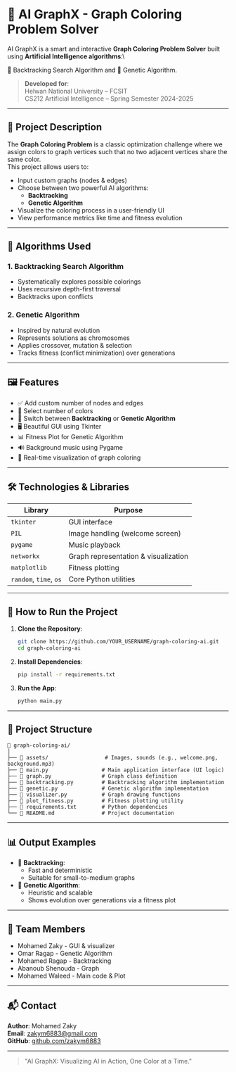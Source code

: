 # 🎨 AI GraphX - Graph Coloring Problem Solver

AI GraphX is a smart and interactive **Graph Coloring Problem Solver** built using **Artificial Intelligence algorithms**:\

🧠 Backtracking Search Algorithm and 🧬 Genetic Algorithm.

> **Developed for**:\
> Helwan National University – FCSIT\
> CS212 Artificial Intelligence – Spring Semester 2024-2025

---

## 📌 Project Description

The **Graph Coloring Problem** is a classic optimization challenge where we assign colors to graph vertices such that no two adjacent vertices share the same color.\
This project allows users to:

- Input custom graphs (nodes & edges)
- Choose between two powerful AI algorithms:
  - **Backtracking**
  - **Genetic Algorithm**
- Visualize the coloring process in a user-friendly UI
- View performance metrics like time and fitness evolution

---

## 🧠 Algorithms Used

### 1. Backtracking Search Algorithm

- Systematically explores possible colorings
- Uses recursive depth-first traversal
- Backtracks upon conflicts

### 2. Genetic Algorithm

- Inspired by natural evolution
- Represents solutions as chromosomes
- Applies crossover, mutation & selection
- Tracks fitness (conflict minimization) over generations

---

## 🖼️ Features

- ✅ Add custom number of nodes and edges
- 🎨 Select number of colors
- 🔁 Switch between **Backtracking** or **Genetic Algorithm**
- 🖥️ Beautiful GUI using Tkinter
- 📊 Fitness Plot for Genetic Algorithm
- 🔊 Background music using Pygame
- 🚀 Real-time visualization of graph coloring

---

## 🛠️ Technologies & Libraries

| Library                | Purpose                              |
| ---------------------- | ------------------------------------ |
| `tkinter`              | GUI interface                        |
| `PIL`                  | Image handling (welcome screen)      |
| `pygame`               | Music playback                       |
| `networkx`             | Graph representation & visualization |
| `matplotlib`           | Fitness plotting                     |
| `random`, `time`, `os` | Core Python utilities                |

---

## 🧪 How to Run the Project

1. **Clone the Repository**:

   ```bash
   git clone https://github.com/YOUR_USERNAME/graph-coloring-ai.git
   cd graph-coloring-ai
   ```

2. **Install Dependencies**:

   ```bash
   pip install -r requirements.txt
   ```

3. **Run the App**:

   ```bash
   python main.py
   ```

---

## 🧾 Project Structure

```
📁 graph-coloring-ai/
│
├── 📂 assets/                  # Images, sounds (e.g., welcome.png, background.mp3)
├── 📄 main.py                 # Main application interface (UI logic)
├── 📄 graph.py                # Graph class definition
├── 📄 backtracking.py         # Backtracking algorithm implementation
├── 📄 genetic.py              # Genetic algorithm implementation
├── 📄 visualizer.py           # Graph drawing functions
├── 📄 plot_fitness.py         # Fitness plotting utility
├── 📄 requirements.txt        # Python dependencies
└── 📄 README.md               # Project documentation
```

---

## 📊 Output Examples

- 🎯 **Backtracking**:
  - Fast and deterministic
  - Suitable for small-to-medium graphs
- 🧬 **Genetic Algorithm**:
  - Heuristic and scalable
  - Shows evolution over generations via a fitness plot

---

## 👥 Team Members
- Mohamed Zaky - GUI & visualizer
- Omar Ragap - Genetic Algorithm
- Mohamed Ragap - Backtracking
- Abanoub Shenouda - Graph 
- Mohamed Waleed - Main code & Plot

---
## 📬 Contact

**Author**: Mohamed Zaky\
**Email**: [zakym6883@gmail.com](mailto\:zakym6883@gmail.com)\
**GitHub**: [github.com/zakym6883](https://github.com/zakym6883)

---

> "AI GraphX: Visualizing AI in Action, One Color at a Time."

